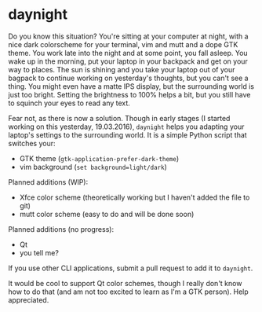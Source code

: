 # daynight

Do you know this situation? You're sitting at your computer at night, with a
nice dark colorscheme for your terminal, vim and mutt and a dope GTK theme. You
work late into the night and at some point, you fall asleep. You wake up in the
morning, put your laptop in your backpack and get on your way to places. The sun
is shining and you take your laptop out of your bagpack to continue working on
yesterday's thoughts, but you can't see a thing. You might even have a matte
IPS display, but the surrounding world is just too bright. Setting the
brightness to 100% helps a bit, but you still have to squinch your eyes to read
any text.

Fear not, as there is now a solution. Though in early stages (I started working
on this yesterday, 19.03.2016), `daynight` helps you adapting your laptop's
settings to the surrounding world. It is a simple Python script that switches
your:

- GTK theme (`gtk-application-prefer-dark-theme`)
- vim background (`set background=light/dark`)

Planned additions (WIP):

- Xfce color scheme (theoretically working but I haven't added the file to git)
- mutt color scheme (easy to do and will be done soon)

Planned additions (no progress):

- Qt
- you tell me?

If you use other CLI applications, submit a pull request to add it to
`daynight`.

It would be cool to support Qt color schemes, though I really don't know how to
do that (and am not too excited to learn as I'm a GTK person). Help appreciated.
